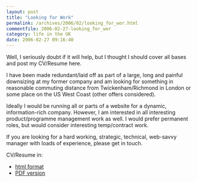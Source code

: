 ```yaml
---
layout: post
title: "Looking for Work"
permalink: /archives/2006/02/looking_for_wor.html
commentfile: 2006-02-27-looking_for_wor
category: life in the UK
date: 2006-02-27 09:16:40
---
```


Well, I seriously doubt if it will help, but I thought I should cover all bases and post my CV/Resume here.

I have been made redundant/laid off as part of a large, long and painful downsizing at my former company and am looking for something in reasonable commuting distance from Twickenham/Richmond in London or some place on the US West Coast (other offers considered).

Ideally I would be running all or parts of a website for a dynamic, information-rich company. However, I am interested in all interesting product/programme management work as well. I would prefer permanent roles, but would consider interesting temp/contract work.

If you are looking for a hard working, strategic, technical, web-savvy manager with loads of experience, please get in touch.

CV/Resume in:

- [html format](/peter/prm_cv_20060227.html)
- <a href="/assets/images/petermahnke_cv_200602.pdf">PDF version</a>
